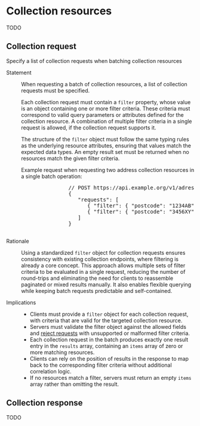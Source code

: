 # Collection resources

TODO

## Collection request

<div class="rule" id="/batching/req-collection" data-type="technical">
   <p class="rulelab">Specify a list of collection requests when batching collection resources</p>
   <dl>
      <dt>Statement</dt>
      <dd>
         <p>When requesting a batch of collection resources, a list of collection requests must be specified.</p>
         <p>Each collection request must contain a <code>filter</code> property, whose value is an object containing one or more filter criteria. These criteria must correspond to valid query parameters or attributes defined for the collection resource. A combination of multiple filter criteria in a single request is allowed, if the collection request supports it.</p>
         <p>The structure of the <code>filter</code> object must follow the same typing rules as the underlying resource attributes, ensuring that values match the expected data types. An empty result set must be returned when no resources match the given filter criteria.</p>
         <div class="example">
            <p>Example request when requesting two address collection resources in a single batch operation:</p>
            <pre>
               // POST https://api.example.org/v1/adressen/_batch
               {
                  "requests": [
                     { "filter": { "postcode": "1234AB", "huisnummer": 1 }},
                     { "filter": { "postcode": "3456XY", "huisnummer": 32 }}
                  ]
               }
            </pre>
         </div>
      </dd>
       <dt>Rationale</dt>
      <dd>
         <p>Using a standardized <code>filter</code> object for collection requests ensures consistency with existing collection endpoints, where filtering is already a core concept. This approach allows multiple sets of filter criteria to be evaluated in a single request, reducing the number of round-trips and eliminating the need for clients to reassemble paginated or mixed results manually. It also enables flexible querying while keeping batch requests predictable and self-contained.</p>
      </dd>
      <dt>Implications</dt>
      <dd>
         <ul>
            <li>Clients must provide a <code>filter</code> object for each collection request, with criteria that are valid for the targeted collection resource.</li>
            <li>Servers must validate the filter object against the allowed fields and <a href="#invalid-request">reject requests</a> with unsupported or malformed filter criteria.</li>
            <li>Each collection request in the batch produces exactly one result entry in the <code>results</code> array, containing an <code>items</code> array of zero or more matching resources.</li>
            <li>Clients can rely on the position of results in the response to map back to the corresponding filter criteria without additional correlation logic.</li>
            <li>If no resources match a filter, servers must return an empty <code>items</code> array rather than omitting the result.</li>
         </ul>
      </dd>
   </dl>
</div>

## Collection response

TODO
